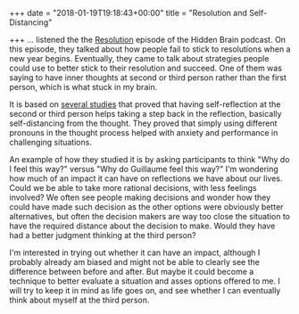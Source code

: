 +++
date = "2018-01-19T19:18:43+00:00"
title = "Resolution and Self-Distancing"

+++
... listened the the [Resolution](https://www.npr.org/2016/01/18/463220298/why-its-not-too-late-to-make-a-new-years-resolution) episode of the Hidden Brain podcast. On this episode, they talked about how people fail to stick to resolutions when a new year begins. Eventually, they came to talk about strategies people could use to better stick to their resolution and succeed. One of them was saying to have inner thoughts at second or third person rather than the first person, which is what stuck in my brain.

It is based on [several studies](http://selfcontrol.psych.lsa.umich.edu/wp-content/uploads/2014/01/KrossJ_Pers_Soc_Psychol2014Self-talk_as_a_regulatory_mechanism_How_you_do_it_matters.pdf) that proved that having self-reflection at the second or third person helps taking a step back in the reflection, basically self-distancing from the thought. They proved that simply using different pronouns in the thought process helped with anxiety and performance in challenging situations.

An example of how they studied it is by asking participants to think "Why do I feel this way?" versus "Why do Guillaume feel this way?" I'm wondering how much of an impact it can have on reflections we have about our lives. Could we be able to take more rational decisions, with less feelings involved? We often see people making decisions and wonder how they could have made such decision as the other options were obviously better alternatives, but often the decision makers are way too close the situation to have the required distance about the decision to make. Would they have had a better judgment thinking at the third person?

I'm interested in trying out whether it can have an impact, although I probably already am biased and might not be able to clearly see the difference between before and after. But maybe it could become a technique to better evaluate a situation and asses options offered to me. I will try to keep it in mind as life goes on, and see whether I can eventually think about myself at the third person.